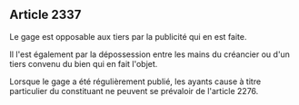 Article 2337
----
Le gage est opposable aux tiers par la publicité qui en est faite.

Il l'est également par la dépossession entre les mains du créancier ou d'un
tiers convenu du bien qui en fait l'objet.

Lorsque le gage a été régulièrement publié, les ayants cause à titre particulier
du constituant ne peuvent se prévaloir de l'article 2276.
